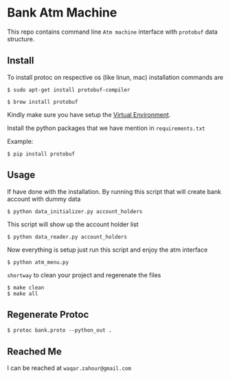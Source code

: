 # Bank Atm Machine
This repo contains command line `Atm machine` interface with `protobuf` data structure.


## Install

To install protoc on respective os (like linun, mac) installation commands are

	$ sudo apt-get install protobuf-compiler
	
	$ brew install protobuf

Kindly make sure you have setup the [Virtual Environment](http://docs.python-guide.org/en/latest/dev/virtualenvs/).

Install the python packages that we have mention in `requirements.txt`

Example:

	$ pip install protobuf

## Usage

If have done with the installation. By running this script that will create bank account with dummy data

	$ python data_initializer.py account_holders
	
This script will show up the account holder list

	$ python data_reader.py account_holders
	
Now everything is setup just run this script and enjoy the atm interface

	$ python atm_menu.py
		
`shortway` to clean your project and regerenate the files

	$ make clean
	$ make all	
	
## Regenerate Protoc

	$ protoc bank.proto --python_out .
	
## Reached Me	

I can be reached at `waqar.zahour@gmail.com`